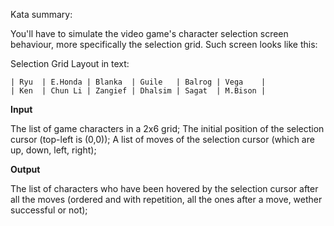 Kata summary:

You'll have to simulate the video game's character selection screen behaviour, more specifically the selection grid. Such screen looks like this:

Selection Grid Layout in text:

```
| Ryu  | E.Honda | Blanka  | Guile   | Balrog | Vega    |
| Ken  | Chun Li | Zangief | Dhalsim | Sagat  | M.Bison |
```

**Input**

The list of game characters in a 2x6 grid;
The initial position of the selection cursor (top-left is (0,0));
A list of moves of the selection cursor (which are up, down, left, right);

**Output**

The list of characters who have been hovered by the selection cursor after all the moves (ordered and with repetition, all the ones after a move, wether successful or not);